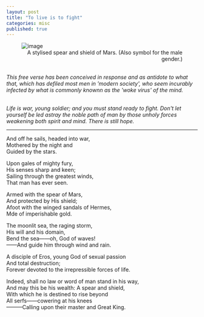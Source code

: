 ```yaml
---
layout: post
title: "To live is to fight"
categories: misc
published: true
---
```


<figure>
<img style="align: center" src='/blog/assets/images/mars-symbol.png' alt='image' /><br>
<figcaption style="text-align: right">A stylised spear and shield of Mars. (Also symbol for the male gender.)</figcaption>
</figure> 
<br><i>
This free verse has been conceived in response and as antidote to what that, which has defiled most men in ’modern society', who seem incurably infected by what is commonly knownn as the 'woke virus' of the mind.<br><br></i>
<p><i>
Life is war, young soldier; and you must stand ready to fight. Don't let yourself be led astray the noble path of man by those unholy forces weakening both spirit and mind. There is still hope.<br></i>
<hr /></p><p>
And off he sails, headed into war,<br>
Mothered by the night and<br>
Guided by the stars.<br>
</p><p>
Upon gales of mighty fury,<br>
His senses sharp and keen;<br>
Sailing through the greatest winds,<br>
That man has ever seen.<br>
</p><p>
Armed with the spear of Mars,<br>
And protected by His shield;<br>
Afoot with the winged sandals of Hermes,<br>
Mde of imperishable gold. <br>
</p><p>
The moonlit sea, the raging storm,<br>
His will and his domain,<br>
Bend the sea——oh, God of waves!<br>
——And guide him through wind and rain.<br>
 </p><p>
A disciple of Eros, young God of sexual passion<br>
And total destruction;<br>
Forever devoted to the irrepressible forces of life.<br>
</p><p>
Indeed, shall no law or word of man stand in his way,<br>
And may this be his wealth: A spear and shield,<br>
With which he is destined to rise beyond<br>
All serfs——cowering at his knees<br>
———Calling upon their master and Great King.<br>
</p>